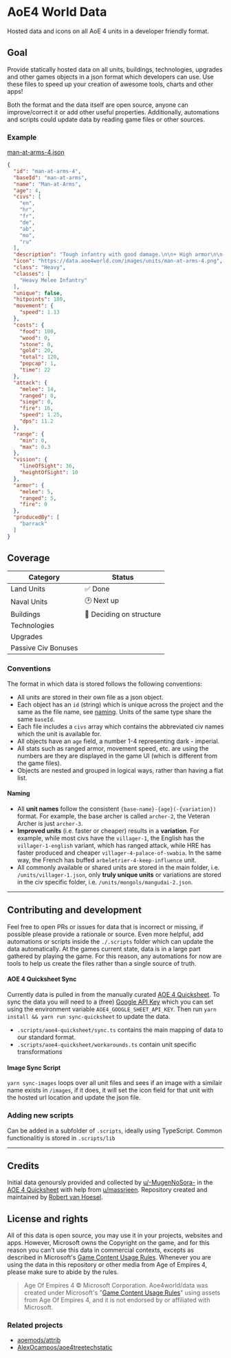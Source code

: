 # AoE4 World Data

Hosted data and icons on all AoE 4 units in a developer friendly format.

## Goal

Provide statically hosted data on all units, buildings, technologies, upgrades and other games objects in a json format which developers can use. Use these files to speed up your creation of awesome tools, charts and other apps!

Both the format and the data itself are open source, anyone can improve/correct it or add other useful properties. Additionally, automations and scripts could update data by reading game files or other sources.

### Example

[man-at-arms-4.json](./units/common/man-at-arms-4.json)

```json
{
  "id": "man-at-arms-4",
  "baseId": "man-at-arms",
  "name": "Man-at-Arms",
  "age": 4,
  "civs": [
    "en",
    "hr",
    "fr",
    "de",
    "ab",
    "mo",
    "ru"
  ],
  "description": "Tough infantry with good damage.\n\n+ High armor\n\n- Slow movement",
  "icon": "https://data.aoe4world.com/images/units/man-at-arms-4.png",
  "class": "Heavy",
  "classes": [
    "Heavy Melee Infantry"
  ],
  "unique": false,
  "hitpoints": 180,
  "movement": {
    "speed": 1.13
  },
  "costs": {
    "food": 100,
    "wood": 0,
    "stone": 0,
    "gold": 20,
    "total": 120,
    "popcap": 1,
    "time": 22
  },
  "attack": {
    "melee": 14,
    "ranged": 0,
    "siege": 0,
    "fire": 16,
    "speed": 1.25,
    "dps": 11.2
  },
  "range": {
    "min": 0,
    "max": 0.3
  },
  "vision": {
    "lineOfSight": 36,
    "heightOfSight": 10
  },
  "armor": {
    "melee": 5,
    "ranged": 5,
    "fire": 0
  },
  "producedBy": [
    "barrack"
  ]
}

```


## Coverage

| Category            | Status                   |
| ------------------- | ------------------------ |
| Land Units          | ✅ Done                  |
| Naval Units         | 🕑 Next up               |
| Buildings           | 💭 Deciding on structure |
| Technologies        |                          |
| Upgrades            |                          |
| Passive Civ Bonuses |                          |


### Conventions
The format in which data is stored follows the following conventions:

- All units are stored in their own file as a json object.
- Each object has an `id` (string) which is unique across the project and the same as the file name, see [naming](#naming). Units of the same type share the same `baseId`.
- Each file includes a `civs` array which contains the abbreviated civ names which the unit is available for.
- All objects have an `age` field, a number 1-4 representing dark - imperial.
- All stats such as ranged armor, movement speed, etc. are using the numbers are they are displayed in the game UI (which is different from the game files).
- Objects are nested and grouped in logical ways, rather than having a flat list.
#### Naming
- All **unit names** follow the consistent `{base-name}-{age}(-{variation})` format. For example, the base archer is called `archer-2`, the Veteran Archer is just `archer-3`.
- **Improved units** (i.e. faster or cheaper) results in a **variation**. For example, while most civs have the `villager-1`, the English has the `villager-1-english` variant, which has ranged attack, while HRE has faster produced and cheaper `villager-4-palace-of-swabia`. In the same way, the French has buffed `arbeletrier-4-keep-influence` unit.
- All commonly available or shared units are stored in the main folder, i.e. `/units/villager-1.json`, only **truly unique units** or variations are stored in the civ specific folder, i.e. `/units/mongols/mangudai-2.json`.

---

## Contributing and development

Feel free to open PRs or issues for data that is incorrect or missing, if possible please provide a rationale or source. Even more helpful, add automations or scripts inside the `./.scripts` folder which can update the data automatically. At the games current state, data is in a large part gathered by playing the game. For this reason, any automations for now are tools to help us create the files rather than a single source of truth.

#### AOE 4 Quicksheet Sync

Currently data is pulled in from the manually curated [AOE 4 Quicksheet](https://docs.google.com/spreadsheets/d/1LG0We2pTFZsbFm_k1SKLix8gxSq_9n5R_Ic3G2tVzBg/edit?pli=1#gid=1093682765). To sync the data you will need to a (free) [Google API Key](https://developers.google.com/sheets/api/guides/authorizing#APIKey) which you can set using the environment variable `AOE4_GOOGLE_SHEET_API_KEY`. Then run `yarn install && yarn run sync-quicksheet` to update the data.

- `.scripts/aoe4-quicksheet/sync.ts` contains the main mapping of data to our standard format.
- `.scripts/aoe4-quicksheet/workarounds.ts` contain unit specific transformations

#### Image Sync Script
`yarn sync-images` loops over all unit files and sees if an image with a similair name exists in `/images`, if it does, it will set the icon field for that unit with the hosted url location and update the json file.

### Adding new scripts

Can be added in a subfolder of `.scripts`, ideally using TypeScript. Common functionalitiy is stored in `.scripts/lib`


---

## Credits

Initial data genoursly provided and collected by [u/-MugenNoSora-](https://www.reddit.com/u/-MugenNoSora-) in the [AOE 4 Quicksheet](https://docs.google.com/spreadsheets/d/1LG0We2pTFZsbFm_k1SKLix8gxSq_9n5R_Ic3G2tVzBg/edit?pli=1#gid=1093682765) with help from [u/massrieen](https://www.reddit.com/user/massrieen). Repository created and maintained by [Robert van Hoesel](https://github.com/robertvanhoesel).

## License and rights

All of this data is open source, you may use it in your projects, websites and apps. However, Microsoft owns the Copyright on the game, and for this reason you can't use this data in commercial contexts, excepts as described in Microsoft's [Game Content Usage Rules](https://www.xbox.com/en-US/developers/rules). Whenever you are using the data in this repository or other media from Age of Empires 4, please make sure to abide by the rules.

> Age Of Empires 4 © Microsoft Corporation.
> Aoe4world/data was created under Microsoft's "[Game Content Usage Rules](https://www.xbox.com/en-US/developers/rules)" using assets from Age Of Empires 4, and it is not endorsed by or affiliated with Microsoft.

### Related projects

- [aoemods/attrib](https://github.com/aoemods/attrib)
- [AlexOcampos/aoe4treetechstatic](https://github.com/AlexOcampos/aoe4treetechstatic)
